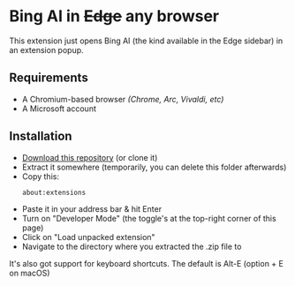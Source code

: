 # Bing AI in ~~Edge~~ any browser
This extension just opens Bing AI (the kind available in the Edge sidebar) in an extension popup.

## Requirements
  - A Chromium-based browser *(Chrome, Arc, Vivaldi, etc)*
  - A Microsoft account

## Installation
  - [Download this repository](https://github.com/akshay7394/bing-everywhere/archive/refs/heads/main.zip) (or clone it)
  - Extract it somewhere (temporarily, you can delete this folder afterwards)
  - Copy this:
      ```
      about:extensions
      ```
  - Paste it in your address bar & hit Enter
  - Turn on "Developer Mode" (the toggle's at the top-right corner of this page)
  - Click on "Load unpacked extension" 
  - Navigate to the directory where you extracted the .zip file to


  It's also got support for keyboard shortcuts. The default is Alt-E (option + E on macOS)